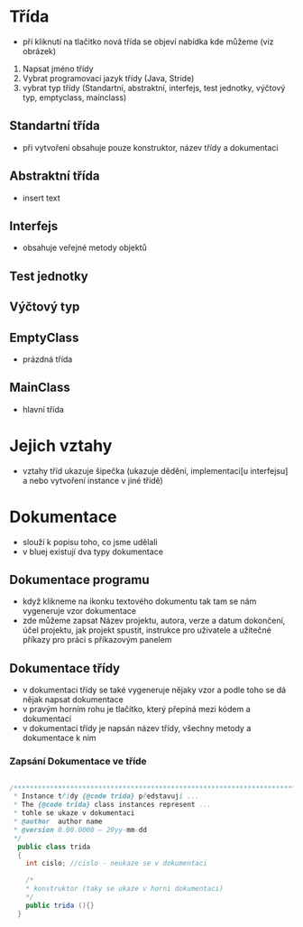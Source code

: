 # Třída
* pří kliknutí na tlačitko nová třída se objeví nabídka kde můžeme (viz obrázek)
 1. Napsat jméno třídy
 1. Vybrat programovací jazyk třídy (Java, Stride)
 1. vybrat typ třídy (Standartní, abstraktní, interfejs, test jednotky, výčtový typ, emptyclass, mainclass)
 
## Standartní třída
* při vytvoření obsahuje pouze konstruktor, název třídy a dokumentaci

## Abstraktní třída
* insert text

## Interfejs
* obsahuje veřejné metody objektů

## Test jednotky

## Výčtový typ

## EmptyClass
* prázdná třída

## MainClass
* hlavní třída

# Jejich vztahy
* vztahy tříd ukazuje šipečka (ukazuje dědění, implementaci[u interfejsu] a nebo vytvoření instance v jiné třídě)

# Dokumentace
* slouží k popisu toho, co jsme udělali
* v bluej existují dva typy dokumentace

## Dokumentace programu
* když klikneme na ikonku textového dokumentu tak tam se nám vygeneruje vzor dokumentace
* zde můžeme zapsat Název projektu, autora, verze a datum dokončení, účel projektu, jak projekt spustit, instrukce pro uživatele a užitečné příkazy pro práci s příkazovým panelem

## Dokumentace třídy
* v dokumentaci třídy se také vygeneruje nějaky vzor a podle toho se dá nějak napsat dokumentace
* v pravým horním rohu je tlačítko, který přepíná mezi kódem a dokumentací
* v dokumentaci třídy je napsán název třídy, všechny metody a dokumentace k nim

### Zapsání Dokumentace ve tříde
```java

/*******************************************************************************
 * Instance třídy {@code trida} představují ...
 * The {@code trida} class instances represent ...
 * tohle se ukaze v dokumentaci
 * @author  author name
 * @version 0.00.0000 — 20yy-mm-dd
 */ 
  public class trida
  {
    int cislo; //cislo - neukaze se v dokumentaci
    
    /*
    * konstruktor (taky se ukaze v horni dokumentaci)
    */
    public trida (){}
  }
```
